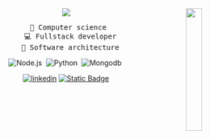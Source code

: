 <div align="center">
<img src="https://i.pinimg.com/736x/96/bd/31/96bd31d2b45fb45a378824f297c6e68e.jpg" width="25%" align="right" />
<img src="https://readme-typing-svg.demolab.com?font=Fira+Code&pause=10000&color=30074a&width=435&center=true&vCenter=true&lines=Hi!+I'm+Daniel"/>
</br>

<pre>
  💼 Computer science 
  💻 Fullstack developer
  📖 Software architecture
</pre>



![Node.js](https://img.shields.io/badge/-Node.js-0D1117?style=for-the-badge&logo=node.js&labelColor=0D1117)&nbsp;
![Python](https://img.shields.io/badge/-Python-0D1117?style=for-the-badge&logo=python&labelColor=0D1117)&nbsp;
![Mongodb](https://img.shields.io/badge/-Mongodb-0D1117?style=for-the-badge&logo=mongodb&labelColor=0D1117)&nbsp;



[![linkedin](https://img.shields.io/badge/website-purple)](https://www.linkedin.com/in/danielmunier27)
[![Static Badge](https://img.shields.io/badge/linkedin-blue)](https://www.linkedin.com/in/danielmunier27)
